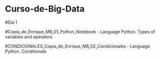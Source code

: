 # Curso-de-Big-Data

#Día 1
  
   #Copia_de_Enrique_M6_01_Python_Notebook - Language Python. Types of variables and operators
   
   #CONDICIONALES_Copia_de_Enrique_M6_02_Condicionales - Language Python. Conditionals
   
 
